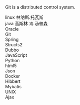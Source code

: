 Git is a distributed control system.

linux 林纳斯.托瓦斯  
java 高斯林 肯.汤普森  
Oracle  
Git  
Spring  
Structs2  
Dubbo  
JavaScript  
Python  
html5  
Json  
Docker  
Hibbert  
Mybatis  
UNIX  
Ajax

